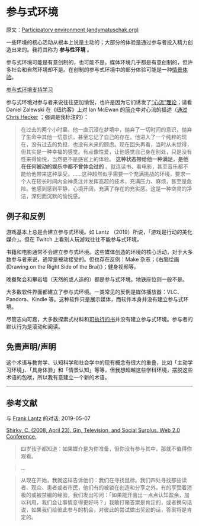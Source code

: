 # 参与式环境

原文：[Participatory environment (andymatuschak.org)](https://notes.andymatuschak.org/z63gaUtZqb9mMUKRf85UhtEFPMgBBJbqvT2r8)

一些环境的核心活动从根本上说是主动的；大部分的体验是通过参与者投入精力创造出来的。我将其称为 **参与性环境** 。

参与式环境可能是有意创制的，也可能不是。媒体环境几乎都是有意创制的，但许多社会和自然环境却不是。在创制的参与式环境中的部分体验可能是一种[情景体验](https://notes.andymatuschak.org/z3KASfpz5AmNmqM2m517Jbs1EvXrLN7NkeYWH)。

[参与式环境支持学习](https://notes.andymatuschak.org/z56HX9kF6fRMoRQfT6VhZN9ehnrrLDAq8FEFP)

参与式环境对参与者来说往往更加愉悦，也许是因为它们诱发了[“心流”理论](https://notes.andymatuschak.org/z4NDjWD97ktonzUEbu4ynt8Sgpkz4rDApQL)；请看 Daniel Zalewski 在《纽约客》上对 Ian McEwan 的[简介](https://www.newyorker.com/magazine/2009/02/23/the-background-hum)中对心流的描述（[通过](https://www.chrishecker.com/Benevolent_Dissociation) [Chris Hecker](https://notes.andymatuschak.org/zxjTg6GnUjJBH4qEfjgyZcY8Jq3oygCEQzz) ；强调是我标注的）：

> 在过去的两个小时里，他一直沉浸在梦境中，抛弃了一切时间的意识，抛弃了生命中其他一切意识，甚至忘记了自己的存在。他进入了一个纯粹的现在，没有过去的负担，也没有未来的顾虑。现在回头再看，当时从未觉得，但其实是一种幸福的感觉。有点像性爱，让他感觉自己身在别处，只是没有性来得愉悦，当然更不是感官上的体验。 **这种状态带给他一种满足，是他在任何被动的娱乐中都不曾体会过的** 。就连读书、看电影，甚至音乐都不能给他带来这种享受。……这种超然似乎需要一个充满挑战的环境，要求一个人在较长时间内全神贯注并发挥高超的技术，充满压力、麻烦，甚至是危险。他感到感到平静，心境开阔，充满了存在的充实感。这是一种空灵的净洁，深刻而沉默的愉悦感。

## 例子和反例

游戏基本上总是会建立参与式环境。如 Lantz （2019）所说，「游戏是行动的美化媒介」。但在 Twitch 上看别人玩游戏往往不能参与式环境。

书籍和电影通常不会建立参与式环境。这些媒体创造的环境的核心活动，对于大多数参与者来说，通常是被动接受的。但也存在反例：Make 杂志；《右脑绘画(Drawing on the Right Side of the Brai)》；健身视频等。

晚餐聚会和攀岩墙（天然的或人造的）都是参与式环境。地铁座位则一般不是。

大多数软件界面都建立了参与式环境。一类常见的反例是媒体播放器：VLC、Pandora、Kindle 等。这种软件只是展示媒体，而软件本身并没有建立参与式环境。

尽管志向可嘉，大多数探索式材料和[可执行的书](https://notes.andymatuschak.org/z2UKZTkAbLUKR85d92gqB7ahoxcS2tpB2ah2)并没有建立参与式环境。参与者的默认行为是滚动和阅读。

## 免责声明/声明

这个术语与教育学、认知科学和社会学中的现有概念有很大的重叠，比如「主动学习环境」、「具身体验」和「情景认知」等等，但我想超越这些学科环境，摆脱这些术语的包袱，所以我有意建立一个新的术语。

------

## 参考文献

与 [Frank Lantz](https://notes.andymatuschak.org/z63CNoeqmkF3oAGJdVchqFHUi2wYvVfU2znRN) 的对话, 2019-05-07

[Shirky, C. (2008, April 23). Gin, Television, and Social Surplus. Web 2.0 Conference.](https://notes.andymatuschak.org/z2J9Y3buwqPVqQHmrSJjFa8THgSw5NnFxMx8Q)

> 四岁孩子都知道：如果媒介是为你准备，但你没有参与其中，那就不值得你观看。

> …

> 从现在开始，我就这样告诉他们：我们在寻找鼠标。我们四处寻找那些读者、观众、患者或者市民，他们有的被锁在创造和分享之外，有的享受着消极的或被禁锢的经验，我们发出叩问：「如果能开凿出一点点认知盈余，加以利用，我们会让事情变得更好吗？」我敢打赌答案是肯定的，或者换句话说，如果我们给彼此参与的机会，对彼此的尝试做出奖励的话，答案将是肯定的。
